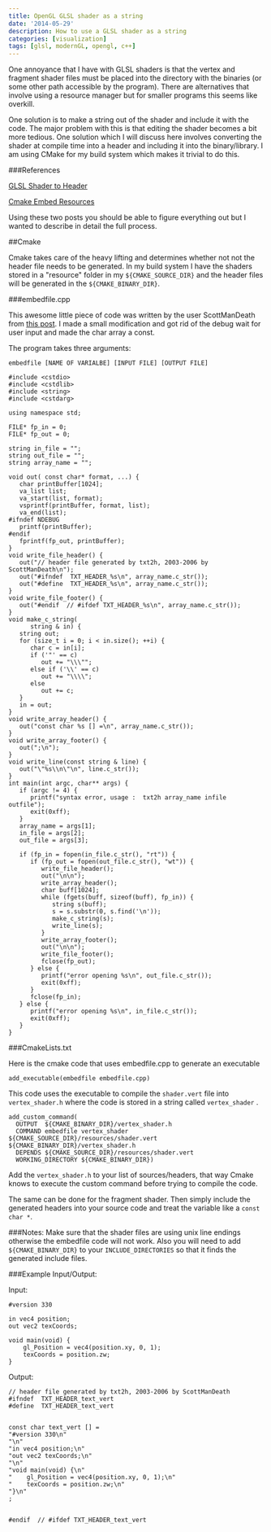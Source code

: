 ```yaml
---
title: OpenGL GLSL shader as a string
date: '2014-05-29'
description: How to use a GLSL shader as a string
categories: [visualization]
tags: [glsl, modernGL, opengl, c++]
---
```


One annoyance that I have with GLSL shaders is that the vertex and fragment shader files must be placed into the directory with the binaries (or some other path accessible by the program). There are alternatives that involve using a resource manager but for smaller programs this seems like overkill. 

One solution is to make a string out of the shader and include it with the code. The major problem with this is that editing the shader becomes a bit more tedious. One solution which I will discuss here involves converting the shader at compile time into a header and including it into the binary/library. I am using CMake for my build system which makes it trivial to do this. 

###References

[GLSL Shader to Header](https://www.opengl.org/discussion_boards/showthread.php/163106-GLSL-shader-embedded-in-C)

[Cmake Embed Resources](http://stackoverflow.com/questions/11813271/embed-resources-eg-shader-code-images-into-executable-library-with-cmake)

Using these two posts you should be able to figure everything out but I wanted to describe in detail the full process.

##Cmake

Cmake takes care of the heavy lifting and determines whether not not the header file needs to be generated. In my build system I have the shaders stored in a "resource" folder in my `${CMAKE_SOURCE_DIR}` and the header files will be generated in the `${CMAKE_BINARY_DIR}`.

###embedfile.cpp

This awesome little piece of code was written by the user ScottManDeath from [this post](https://www.opengl.org/discussion_boards/showthread.php/163106-GLSL-shader-embedded-in-C). I made a small modification and got rid of the debug wait for user input and made the char array a const. 

The program takes three arguments:

~~~
embedfile [NAME OF VARIALBE] [INPUT FILE] [OUTPUT FILE]
~~~

~~~
#include <cstdio>
#include <cstdlib>
#include <string>
#include <cstdarg>

using namespace std;

FILE* fp_in = 0;
FILE* fp_out = 0;

string in_file = "";
string out_file = "";
string array_name = "";

void out( const char* format, ...) {
   char printBuffer[1024];
   va_list list;
   va_start(list, format);
   vsprintf(printBuffer, format, list);
   va_end(list);
#ifndef NDEBUG
   printf(printBuffer);
#endif
   fprintf(fp_out, printBuffer);
}
void write_file_header() {
   out("// header file generated by txt2h, 2003-2006 by ScottManDeath\n");
   out("#ifndef  TXT_HEADER_%s\n", array_name.c_str());
   out("#define  TXT_HEADER_%s\n", array_name.c_str());
}
void write_file_footer() {
   out("#endif  // #ifdef TXT_HEADER_%s\n", array_name.c_str());
}
void make_c_string(
      string & in) {
   string out;
   for (size_t i = 0; i < in.size(); ++i) {
      char c = in[i];
      if ('"' == c)
         out += "\\\"";
      else if ('\\' == c)
         out += "\\\\";
      else
         out += c;
   }
   in = out;
}
void write_array_header() {
   out("const char %s [] =\n", array_name.c_str());
}
void write_array_footer() {
   out(";\n");
}
void write_line(const string & line) {
   out("\"%s\\n\"\n", line.c_str());
}
int main(int argc, char** args) {
   if (argc != 4) {
      printf("syntax error, usage :  txt2h array_name infile outfile");
      exit(0xff);
   }
   array_name = args[1];
   in_file = args[2];
   out_file = args[3];

   if (fp_in = fopen(in_file.c_str(), "rt")) {
      if (fp_out = fopen(out_file.c_str(), "wt")) {
         write_file_header();
         out("\n\n");
         write_array_header();
         char buff[1024];
         while (fgets(buff, sizeof(buff), fp_in)) {
            string s(buff);
            s = s.substr(0, s.find('\n'));
            make_c_string(s);
            write_line(s);
         }
         write_array_footer();
         out("\n\n");
         write_file_footer();
         fclose(fp_out);
      } else {
         printf("error opening %s\n", out_file.c_str());
         exit(0xff);
      }
      fclose(fp_in);
   } else {
      printf("error opening %s\n", in_file.c_str());
      exit(0xff);
   }
}
~~~

###CmakeLists.txt

Here is the cmake code that uses embedfile.cpp to generate an executable

~~~
add_executable(embedfile embedfile.cpp)
~~~

This code uses the executable to compile the `shader.vert` file into `vertex_shader.h` where the code is stored in a string called `vertex_shader` .

~~~
add_custom_command(
  OUTPUT  ${CMAKE_BINARY_DIR}/vertex_shader.h
  COMMAND embedfile vertex_shader ${CMAKE_SOURCE_DIR}/resources/shader.vert ${CMAKE_BINARY_DIR}/vertex_shader.h
  DEPENDS ${CMAKE_SOURCE_DIR}/resources/shader.vert
  WORKING_DIRECTORY ${CMAKE_BINARY_DIR})
~~~

Add the `vertex_shader.h` to your list of sources/headers, that way Cmake knows to execute the custom command before trying to compile the code. 

The same can be done for the fragment shader. Then simply include the generated headers into your source code and treat the variable like a `const char *`. 

###Notes:
Make sure that the shader files are using unix line endings otherwise the embedfile code will not work. Also you will need to add `${CMAKE_BINARY_DIR}` to your `INCLUDE_DIRECTORIES` so that it finds the generated include files. 


###Example Input/Output:

Input:

~~~
#version 330

in vec4 position;
out vec2 texCoords;

void main(void) {
    gl_Position = vec4(position.xy, 0, 1);
    texCoords = position.zw;
}
~~~

Output:

~~~
// header file generated by txt2h, 2003-2006 by ScottManDeath
#ifndef  TXT_HEADER_text_vert
#define  TXT_HEADER_text_vert


const char text_vert [] =
"#version 330\n"
"\n"
"in vec4 position;\n"
"out vec2 texCoords;\n"
"\n"
"void main(void) {\n"
"    gl_Position = vec4(position.xy, 0, 1);\n"
"    texCoords = position.zw;\n"
"}\n"
;


#endif  // #ifdef TXT_HEADER_text_vert

~~~





